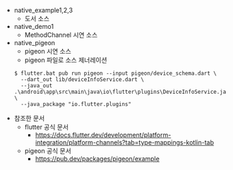 * native_example1,2,3 
  - 도서 소스
* native_demo1 
  - MethodChannel 시연 소스
* native_pigeon 
  - pigeon 시연 소스
  - pigeon 파일로 소스 제너레이션
  ```
  $ flutter.bat pub run pigeon --input pigeon/device_schema.dart \
    --dart_out lib/deviceInfoService.dart \
    --java_out .\android\app\src\main\java\io\flutter\plugins\DeviceInfoService.java \
    --java_package "io.flutter.plugins"
  ```
* 참조한 문서
  - flutter 공식 문서
    - https://docs.flutter.dev/development/platform-integration/platform-channels?tab=type-mappings-kotlin-tab
  - pigeon 공식 문서
    - https://pub.dev/packages/pigeon/example
